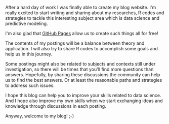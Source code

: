 <!-----
layout: post
title: Welcome to my blog!
categories: blog
----->

After a hard day of work I was finally able to create my blog website. I'm really excited to start writing and sharing about my researches, R codes and strategies to tackle this interesting subject area which is data science and predictive modeling.

I'm also glad that <a href="http://pages.github.com" target="_blank">GitHub Pages</a> allow us to create such things all for free!

The contents of my postings will be a balance between theory and application. I will also try to share R codes to accomplish some goals and help us in this journey.

Some postings might also be related to subjects and contexts still under investigation, so there will be times that you'll find more questions than answers. Hopefully, by sharing these discussions the community can help us to find the best answers. Or at least the reasonable paths and strategies to address such issues.

I hope this blog can help you to improve your skills related to data science. And I hope also improve my own skills when we start exchanging ideas and knowledge through discussions in each posting.

Anyway, welcome to my blog! ;-)